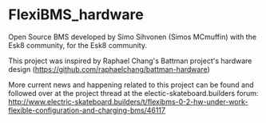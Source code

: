 # FlexiBMS_hardware
Open Source BMS developed by Simo Sihvonen (Simos MCmuffin) with the Esk8 community, for the Esk8 community.

This project was inspired by Raphael Chang's Battman project's hardware design (https://github.com/raphaelchang/battman-hardware)

More current news and happening related to this project can be found and followed over at the project thread at the electic-skateboard.builders forum: 
http://www.electric-skateboard.builders/t/flexibms-0-2-hw-under-work-flexible-configuration-and-charging-bms/46117
